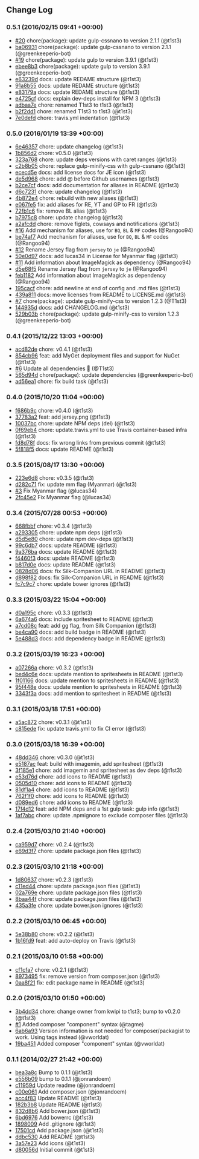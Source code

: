 ## Change Log

### 0.5.1 (2016/02/15 09:41 +00:00)
- [#20](https://github.com/t1st3/famfamfam-flags/pull/20) chore(package): update gulp-cssnano to version 2.1.1 (@t1st3)
- [ba06931](https://github.com/t1st3/famfamfam-flags/commit/ba06931a869f1823368c0bd8795cc5c943776d89) chore(package): update gulp-cssnano to version 2.1.1 (@greenkeeperio-bot)
- [#19](https://github.com/t1st3/famfamfam-flags/pull/19) chore(package): update gulp to version 3.9.1 (@t1st3)
- [ebee8b3](https://github.com/t1st3/famfamfam-flags/commit/ebee8b3fca3d899cde7bb47fb47efd51afa6b3ab) chore(package): update gulp to version 3.9.1 (@greenkeeperio-bot)
- [e63239d](https://github.com/t1st3/famfamfam-flags/commit/e63239d271ff8cafceba660c36a68dec1835efc6) docs: update REDAME structure (@t1st3)
- [91a8b55](https://github.com/t1st3/famfamfam-flags/commit/91a8b55a64f188add081d67ca7f059f705c87dee) docs: update REDAME structure (@t1st3)
- [e83179a](https://github.com/t1st3/famfamfam-flags/commit/e83179ac6962aa6675b30c83783ba15319bc0042) docs: update REDAME structure (@t1st3)
- [e4725cf](https://github.com/t1st3/famfamfam-flags/commit/e4725cf64785faef310a2e10e08b0b8cae2e5a17) docs: explain dev-deps install for NPM 3 (@t1st3)
- [adbaa7e](https://github.com/t1st3/famfamfam-flags/commit/adbaa7e42bb41a61b91c926b474172119b7a9849) chore: renamed T1st3 to t1st3 (@t1st3)
- [b2f2dd1](https://github.com/t1st3/famfamfam-flags/commit/b2f2dd1006d744ef8755c30eb2529e2c36bcdfd5) chore: renamed T1st3 to t1st3 (@t1st3)
- [7e0defd](https://github.com/t1st3/famfamfam-flags/commit/7e0defd471467e74478af84ceef62cbbb98fbccf) chore: travis.yml indentation (@t1st3)

### 0.5.0 (2016/01/19 13:39 +00:00)
- [6e46357](https://github.com/t1st3/famfamfam-flags/commit/6e46357c5047251c629712619536a0db86e0704a) chore: update changelog (@t1st3)
- [1b856d2](https://github.com/t1st3/famfamfam-flags/commit/1b856d20da3c2b891130560ffc3427eecdd1384f) chore: v0.5.0 (@t1st3)
- [323a768](https://github.com/t1st3/famfamfam-flags/commit/323a7686b4346ee5258b2bbad71bc7ce3f4fae0c) chore: update deps versions with caret ranges (@t1st3)
- [c2b8b05](https://github.com/t1st3/famfamfam-flags/commit/c2b8b05c3bfba72d5ca8dab1e697262c0de85c17) chore: replace gulp-minify-css with gulp-cssnano (@t1st3)
- [ececd5e](https://github.com/t1st3/famfamfam-flags/commit/ececd5e3a1dbaa2db3b95b4270c51b83b988157e) docs: add license docs for JE icon (@t1st3)
- [de5d968](https://github.com/t1st3/famfamfam-flags/commit/de5d968c19e02b5708c0efb46cba017c9c721965) chore: add @ before Github usernames (@t1st3)
- [b2ce7cf](https://github.com/t1st3/famfamfam-flags/commit/b2ce7cfbbaf20ca5450e3b9cb3f37ffb5762dca0) docs: add documentation for aliases in README (@t1st3)
- [d6c7231](https://github.com/t1st3/famfamfam-flags/commit/d6c723189277ca4c0c6642e0f5af503ca8f47a6c) chore: update changelog (@t1st3)
- [4b872e4](https://github.com/t1st3/famfamfam-flags/commit/4b872e43071bbace63a545be3300d6fbc775349f) chore: rebuild with new aliases (@t1st3)
- [e067fe5](https://github.com/t1st3/famfamfam-flags/commit/e067fe5c3aa49aff5533478193642fd3aad3a772) fix: add aliases for RE, YT and GP to FR (@t1st3)
- [72fb1c6](https://github.com/t1st3/famfamfam-flags/commit/72fb1c602a276ce39e10fa75a79f6bb07d5e21e4) fix: remove BL alias (@t1st3)
- [b7975c8](https://github.com/t1st3/famfamfam-flags/commit/b7975c800a52138269d5eeabc08a6680124b0841) chore: update changelog (@t1st3)
- [a2afcdd](https://github.com/t1st3/famfamfam-flags/commit/a2afcdd595120e130999fbcdc194ca3f06ebe61d) chore: remove figlets, cowsays and notifications (@t1st3)
- [#16](https://github.com/t1st3/famfamfam-flags/pull/16) Add mechanism for aliases, use for `BQ`, `BL` & `MF` codes (@Rangoo94)
- [be74af7](https://github.com/t1st3/famfamfam-flags/commit/be74af77b06f289093c9f553d0bd80b956ad1520) Add mechanism for aliases, use for `BQ`, `BL` & `MF` codes (@Rangoo94)
- [#12](https://github.com/t1st3/famfamfam-flags/pull/12) Rename Jersey flag from `jersey` to `je` (@Rangoo94)
- [50e0d97](https://github.com/t1st3/famfamfam-flags/commit/50e0d9743cd0aee569abf033756e918f84b51136) docs: add lucas34 in License for Myanmar flag (@t1st3)
- [#11](https://github.com/t1st3/famfamfam-flags/pull/11) Add information about ImageMagick as dependency (@Rangoo94)
- [d5e68f5](https://github.com/t1st3/famfamfam-flags/commit/d5e68f5dd2d44f4cf7d8d303731282b9098bd046) Rename Jersey flag from `jersey` to `je` (@Rangoo94)
- [feb1182](https://github.com/t1st3/famfamfam-flags/commit/feb1182c625a4e5751c2fca1002f15c52e739f3b) Add information about ImageMagick as dependency (@Rangoo94)
- [195cacf](https://github.com/t1st3/famfamfam-flags/commit/195cacf0b406841c465d7ed14d92229c054b2834) chore: add newline at end of config and .md files (@t1st3)
- [439a811](https://github.com/t1st3/famfamfam-flags/commit/439a8119669048fa04692d0d2f28bab28ebdafdf) docs: move licenses from README to LICENSE.md (@t1st3)
- [#7](https://github.com/t1st3/famfamfam-flags/pull/7) chore(package): update gulp-minify-css to version 1.2.3 (@T1st3)
- [144935d](https://github.com/t1st3/famfamfam-flags/commit/144935d3845baa3dec0e2c84f75e02af48368ea3) docs: add CHANGELOG.md (@t1st3)
- [529b03b](https://github.com/t1st3/famfamfam-flags/commit/529b03bec32a7916ae819c812dd7b40cd2ba83e7) chore(package): update gulp-minify-css to version 1.2.3 (@greenkeeperio-bot)

### 0.4.1 (2015/12/22 13:03 +00:00)
- [acd82de](https://github.com/t1st3/famfamfam-flags/commit/acd82de268068bbf932d62459125e201d1f8c873) chore: v0.4.1 (@t1st3)
- [854cb96](https://github.com/t1st3/famfamfam-flags/commit/854cb96fab33a50fa59c146c29e34289a59670b9) feat: add MyGet deployment files and support for NuGet (@t1st3)
- [#6](https://github.com/t1st3/famfamfam-flags/pull/6) Update all dependencies 🌴 (@T1st3)
- [565d94d](https://github.com/t1st3/famfamfam-flags/commit/565d94d245ffeff9bc62a8be0e3eb2deca5f775f) chore(package): update dependencies (@greenkeeperio-bot)
- [ad56ea1](https://github.com/t1st3/famfamfam-flags/commit/ad56ea1aecbd6499b1be71d20690021869c674b0) chore: fix build task (@t1st3)

### 0.4.0 (2015/10/20 11:04 +00:00)
- [f686b9c](https://github.com/t1st3/famfamfam-flags/commit/f686b9c7a3f6d8be6b29385257a073a4613f4bf1) chore: v0.4.0 (@t1st3)
- [37783a2](https://github.com/t1st3/famfamfam-flags/commit/37783a264c74974cf76d3d140387c286976bffbe) feat: add jersey.png (@t1st3)
- [10037bc](https://github.com/t1st3/famfamfam-flags/commit/10037bc550d3ba9ed3ce69cc39a39d88df3163f0) chore: update NPM deps (del) (@t1st3)
- [0f69eb4](https://github.com/t1st3/famfamfam-flags/commit/0f69eb41127e0840b06d2f4b8f70bfb636834d64) chore: update.travis.yml to use Travis container-based infra (@t1st3)
- [fd8d78f](https://github.com/t1st3/famfamfam-flags/commit/fd8d78fae3fca628c913a95a1bceb5dead85e3aa) docs: fix wrong links from previous commit (@t1st3)
- [5f818f5](https://github.com/t1st3/famfamfam-flags/commit/5f818f5938756ce6f35769475a8a9b34af09c459) docs: update README (@t1st3)

### 0.3.5 (2015/08/17 13:30 +00:00)
- [223e6d8](https://github.com/t1st3/famfamfam-flags/commit/223e6d81cd29bf9cc2ea63a65b8e6a6ac5e11762) chore: v0.3.5 (@t1st3)
- [d282c71](https://github.com/t1st3/famfamfam-flags/commit/d282c71f81535c67e2034fa58b30fd107a1c60ae) fix: update mm flag (Myanmar) (@t1st3)
- [#3](https://github.com/t1st3/famfamfam-flags/pull/3) Fix Myanmar flag (@lucas34)
- [2fc45e2](https://github.com/t1st3/famfamfam-flags/commit/2fc45e2a7791571a9537a25e0174490ce1f4f592) Fix Myanmar flag (@lucas34)

### 0.3.4 (2015/07/28 00:53 +00:00)
- [668fbbf](https://github.com/t1st3/famfamfam-flags/commit/668fbbf90ffa7d3775652b3e1042211045695525) chore: v0.3.4 (@t1st3)
- [a293305](https://github.com/t1st3/famfamfam-flags/commit/a293305f30e19a86f884ac428f0a5c9f85010089) chore: update npm deps (@t1st3)
- [d5d5e80](https://github.com/t1st3/famfamfam-flags/commit/d5d5e8074184362e73e21aad6530510f6ac6b7e0) chore: update npm dev-deps (@t1st3)
- [99c6db7](https://github.com/t1st3/famfamfam-flags/commit/99c6db718ee8a4c0866bd1258f8058066816b68b) docs: update README (@t1st3)
- [9a376ba](https://github.com/t1st3/famfamfam-flags/commit/9a376ba010a53dd2782c495beb2d459cd222d9c7) docs: update README (@t1st3)
- [f4460f3](https://github.com/t1st3/famfamfam-flags/commit/f4460f3aac00003602ffbf50362a62fda268c0f4) docs: update README (@t1st3)
- [b817d0e](https://github.com/t1st3/famfamfam-flags/commit/b817d0e5a4f38e1c00f3c69bdd473b9e2b88b25c) docs: update README (@t1st3)
- [0828d06](https://github.com/t1st3/famfamfam-flags/commit/0828d067906a88f5864de8384e0bc5ea8b3e5ba3) docs: fix Silk-Companion URL in README (@t1st3)
- [d898f82](https://github.com/t1st3/famfamfam-flags/commit/d898f8207143842c8342e7c94c9329beb6fb7b84) docs: fix Silk-Companion URL in README (@t1st3)
- [fc7c9c7](https://github.com/t1st3/famfamfam-flags/commit/fc7c9c7fc197cdd880de6929b247fd0db6c563ae) chore: update bower ignores (@t1st3)

### 0.3.3 (2015/03/22 15:04 +00:00)
- [d0a195c](https://github.com/t1st3/famfamfam-flags/commit/d0a195c11ef11ea9db336db1c0a8771273965f93) chore: v0.3.3 (@t1st3)
- [6a674a6](https://github.com/t1st3/famfamfam-flags/commit/6a674a61d801ed0f9858cc0ae6fb19e7d933f47b) docs: include spritesheet to README (@t1st3)
- [a7cd08c](https://github.com/t1st3/famfamfam-flags/commit/a7cd08c2bc8c839eb8631a599b9c5eb2e1a92e41) feat: add gg flag, from Silk Companion (@t1st3)
- [be4ca90](https://github.com/t1st3/famfamfam-flags/commit/be4ca908a096597bfedf6ec6dbc842f50c3140d9) docs: add build badge in README (@t1st3)
- [5e488d3](https://github.com/t1st3/famfamfam-flags/commit/5e488d3a4a17292926b40e478655c326fa64553b) docs: add dependency badge in README (@t1st3)

### 0.3.2 (2015/03/19 16:23 +00:00)
- [a07266a](https://github.com/t1st3/famfamfam-flags/commit/a07266afe668343b1aec5f01708d88e897a64555) chore: v0.3.2 (@t1st3)
- [bed4c6e](https://github.com/t1st3/famfamfam-flags/commit/bed4c6e8d42fead2e21b3c385d5203638ad2e331) docs: update mention to spritesheets in README (@t1st3)
- [1f01166](https://github.com/t1st3/famfamfam-flags/commit/1f011662428a0fa9ed09863fdab3f582f71a2a59) docs: update mention to spritesheets in README (@t1st3)
- [95f448e](https://github.com/t1st3/famfamfam-flags/commit/95f448e7f3f8296fc002556168dccce8d4dcd248) docs: update mention to spritesheets in README (@t1st3)
- [3343f3a](https://github.com/t1st3/famfamfam-flags/commit/3343f3af7a6f6da3970e63200a46afd2c9111637) docs: add mention to spritesheet in README (@t1st3)

### 0.3.1 (2015/03/18 17:51 +00:00)
- [a5ac872](https://github.com/t1st3/famfamfam-flags/commit/a5ac872b959189dbe1feb2ce928fd021f46692c9) chore: v0.3.1 (@t1st3)
- [c815ede](https://github.com/t1st3/famfamfam-flags/commit/c815ede2c181923f847bb042e8417717ab111c5e) fix: update travis.yml to fix CI error (@t1st3)

### 0.3.0 (2015/03/18 16:39 +00:00)
- [48dd346](https://github.com/t1st3/famfamfam-flags/commit/48dd3461211d49a1634c1367e4c15fb46731daeb) chore: v0.3.0 (@t1st3)
- [e5187ac](https://github.com/t1st3/famfamfam-flags/commit/e5187ac8a3a2d62b5638f8c34e9e9e37ce83f02d) feat: build with imagemin, add spritesheet (@t1st3)
- [3f185e1](https://github.com/t1st3/famfamfam-flags/commit/3f185e14f4c8241eb1d53f4167f7d39f300742b8) chore: add imagemin and spritesheet as dev deps (@t1st3)
- [e53d76d](https://github.com/t1st3/famfamfam-flags/commit/e53d76db2bc72cf5216704e5dfe7fd7c588e093a) chore: add icons to README (@t1st3)
- [0505d10](https://github.com/t1st3/famfamfam-flags/commit/0505d10380a9897c07a5c5cbd97646f450c2c233) chore: add icons to README (@t1st3)
- [81df1a4](https://github.com/t1st3/famfamfam-flags/commit/81df1a40865a22993c742a4498218821d41328e4) chore: add icons to README (@t1st3)
- [762f1f0](https://github.com/t1st3/famfamfam-flags/commit/762f1f0049566403c4453bb167b1bf4c6ac94232) chore: add icons to README (@t1st3)
- [d089ed6](https://github.com/t1st3/famfamfam-flags/commit/d089ed6e5ce2f6eddacdb5b90d9d6add910a33b7) chore: add icons to README (@t1st3)
- [17f4d12](https://github.com/t1st3/famfamfam-flags/commit/17f4d121901f3f2e47e263429be26aff8906c152) feat: add NPM deps and a 1st gulp task: gulp info (@t1st3)
- [1af7abc](https://github.com/t1st3/famfamfam-flags/commit/1af7abc00030e7c92e49fb2c9f1ea136f815ebb0) chore: update .npmignore to exclude composer files (@t1st3)

### 0.2.4 (2015/03/10 21:40 +00:00)
- [ca959d7](https://github.com/t1st3/famfamfam-flags/commit/ca959d7fd51da851c6bf266e94bee164ae2ce400) chore: v0.2.4 (@t1st3)
- [e69d3f7](https://github.com/t1st3/famfamfam-flags/commit/e69d3f7470d5143e67fe7287b8acd6007b157917) chore: update package.json files (@t1st3)

### 0.2.3 (2015/03/10 21:18 +00:00)
- [1d80637](https://github.com/t1st3/famfamfam-flags/commit/1d80637f6191ecbedb5142cfac6727504f8c9832) chore: v0.2.3 (@t1st3)
- [c11ed44](https://github.com/t1st3/famfamfam-flags/commit/c11ed4446bed139620a51f9efdcf03bb58908734) chore: update package.json files (@t1st3)
- [02a769e](https://github.com/t1st3/famfamfam-flags/commit/02a769eacb7d1c4f4fa7361a8d6f5ffff816eb72) chore: update package.json files (@t1st3)
- [8baa44f](https://github.com/t1st3/famfamfam-flags/commit/8baa44f326f96a150a0228d43b25e10575f9c6aa) chore: update package.json files (@t1st3)
- [435a3fe](https://github.com/t1st3/famfamfam-flags/commit/435a3fe2077bee4887a2eaae3338b349c2d16caa) chore: update bower.json ignores (@t1st3)

### 0.2.2 (2015/03/10 06:45 +00:00)
- [5e38b80](https://github.com/t1st3/famfamfam-flags/commit/5e38b80390e44c194cb103a92c0e275e8d96f959) chore: v0.2.2 (@t1st3)
- [1b16fd9](https://github.com/t1st3/famfamfam-flags/commit/1b16fd9f79802c6940202a26ac97473698a7f9e6) feat: add auto-deploy on Travis (@t1st3)

### 0.2.1 (2015/03/10 01:58 +00:00)
- [cf1cfa7](https://github.com/t1st3/famfamfam-flags/commit/cf1cfa71cd533b62dc90e0168fba09d893b3a884) chore: v0.2.1 (@t1st3)
- [8973495](https://github.com/t1st3/famfamfam-flags/commit/8973495d7dd03dd7481ab305d31f09f8d627f9be) fix: remove version from composer.json (@t1st3)
- [0aa8f21](https://github.com/t1st3/famfamfam-flags/commit/0aa8f217d83f390e76893bad30abc38573d4bad6) fix: edit package name in README (@t1st3)

### 0.2.0 (2015/03/10 01:50 +00:00)
- [3b4dd34](https://github.com/t1st3/famfamfam-flags/commit/3b4dd34598bc620f266d7f409479b342100bae83) chore: change owner from kwipi to t1st3; bump to v0.2.0 (@t1st3)
- [#1](https://github.com/t1st3/famfamfam-flags/pull/1) Added composer "component" syntax (@tagme)
- [6ab6a93](https://github.com/t1st3/famfamfam-flags/commit/6ab6a9309417824da9b2139a5d6668d1f5a5e0f8) Version information is not needed for composer/packagist to work. Using tags instead (@vworldat)
- [19ba451](https://github.com/t1st3/famfamfam-flags/commit/19ba451d11f945336ae609e5ac33e42bedad9bfd) Added composer "component" syntax (@vworldat)

### 0.1.1 (2014/02/27 21:42 +00:00)
- [bea3a8c](https://github.com/t1st3/famfamfam-flags/commit/bea3a8cefad5062b59d59f0603f37366ecbd032d) Bump to 0.1.1 (@t1st3)
- [e556b09](https://github.com/t1st3/famfamfam-flags/commit/e556b0959d7b2a5db37bded2299dfa0459e174b1) bump to 0.1.1 (@jonrandoem)
- [c11959d](https://github.com/t1st3/famfamfam-flags/commit/c11959def0f7399898bdcb8b959b51db2e99cdca) Update readme (@jonrandoem)
- [c00e061](https://github.com/t1st3/famfamfam-flags/commit/c00e061f30c9d4d4ee17924a7b529b413dbfe3bb) Add composer.json (@jonrandoem)
- [acc4f83](https://github.com/t1st3/famfamfam-flags/commit/acc4f83383b59204cc4f66bd9212179a86f6c845) Update README (@t1st3)
- [182b3b8](https://github.com/t1st3/famfamfam-flags/commit/182b3b827d043459a2ea712ea55c29cf33a6d0ba) Update README (@t1st3)
- [832d8b6](https://github.com/t1st3/famfamfam-flags/commit/832d8b66c7f529653750512795536c322d470d4c) Add bower.json (@t1st3)
- [6bd6976](https://github.com/t1st3/famfamfam-flags/commit/6bd697627e6fa8cd1b27bc1029e4eabb51c6806f) Add bowerrc (@t1st3)
- [1898009](https://github.com/t1st3/famfamfam-flags/commit/1898009583b4370abae82ac558b44878a53b4920) Add .gitignore (@t1st3)
- [17501cd](https://github.com/t1st3/famfamfam-flags/commit/17501cdd185cb4c3851993339c08f579c3823bd8) Add package.json (@t1st3)
- [ddbc530](https://github.com/t1st3/famfamfam-flags/commit/ddbc530fe377318a844fd63762d69dbd009a31b6) Add README (@t1st3)
- [3a57e23](https://github.com/t1st3/famfamfam-flags/commit/3a57e234df13b4ddecb579bacf83d9501da877ad) Add icons (@t1st3)
- [d80056d](https://github.com/t1st3/famfamfam-flags/commit/d80056da422b5117065fe3a4c8443062875c6548) Initial commit (@t1st3)